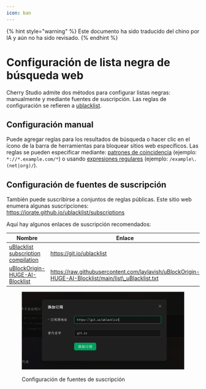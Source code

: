 ```yaml
---
icon: ban
---
```


{% hint style="warning" %}
Este documento ha sido traducido del chino por IA y aún no ha sido revisado.
{% endhint %}

# Configuración de lista negra de búsqueda web

Cherry Studio admite dos métodos para configurar listas negras: manualmente y mediante fuentes de suscripción. Las reglas de configuración se refieren a [ublacklist](https://github.com/iorate/ublacklist).

## Configuración manual

Puede agregar reglas para los resultados de búsqueda o hacer clic en el ícono de la barra de herramientas para bloquear sitios web específicos. Las reglas se pueden especificar mediante: [patrones de coincidencia](https://developer.mozilla.org/zh-CN/docs/mozilla/add-ons/webextensions/match_patterns) (ejemplo: `*://*.example.com/*`) o usando [expresiones regulares](https://developer.mozilla.org/zh-CN/docs/web/javascript/guide/regular_expressions) (ejemplo: `/example\.(net|org)/`).

## Configuración de fuentes de suscripción

También puede suscribirse a conjuntos de reglas públicas. Este sitio web enumera algunas suscripciones:\
https://iorate.github.io/ublacklist/subscriptions

Aquí hay algunos enlaces de suscripción recomendados:

| Nombre                                                                                                | Enlace                                                                                                                             | Tipo          |
| ----------------------------------------------------------------------------------------------------- | ---------------------------------------------------------------------------------------------------------------------------------- | ------------- |
| [uBlacklist subscription compilation](https://github.com/eallion/uBlacklist-subscription-compilation) | https://git.io/ublacklist                                                                                                          | Chino         |
| [uBlockOrigin-HUGE-AI-Blocklist](https://github.com/laylavish/uBlockOrigin-HUGE-AI-Blocklist)         | https://raw.githubusercontent.com/laylavish/uBlockOrigin-HUGE-AI-Blocklist/main/list\_uBlacklist.txt | Generado por IA |

<figure><img src="../.gitbook/assets/blacklist1.jpg" alt=""><figcaption><p>Configuración de fuentes de suscripción</p></figcaption></figure>